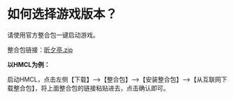 # 如何选择游戏版本？

<!-- !> 昕夕亭 **已暂停服务**。恢复时间待定，可 **[加入QQ群](/joinus)** 了解更多信息 -->

请使用官方整合包一键启动游戏。

整合包链接：[昕夕亭.zip](https://skin.mc.qiusyan.top/modpack/%E6%98%95%E5%A4%95%E4%BA%AD.zip)

**以HMCL为例：**

启动HMCL，点击左侧【下载】-->【整合包】-->【安装整合包】-->【从互联网下载整合包】，将上面整合包的链接粘贴进去，点击确认即可。

